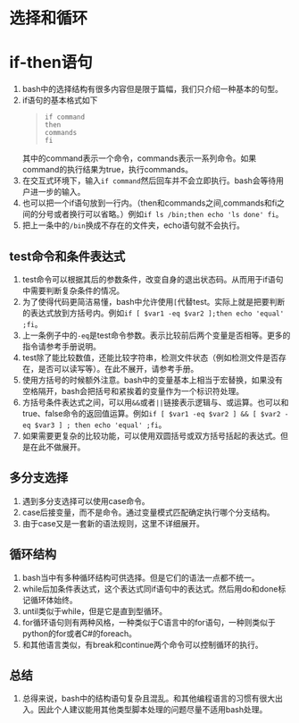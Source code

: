 # 选择和循环
# if-then语句
1. bash中的选择结构有很多内容但是限于篇幅，我们只介绍一种基本的句型。
2. if语句的基本格式如下
    >```
    >if command
    >then
    >commands
    >fi
    >```
    其中的command表示一个命令，commands表示一系列命令。如果command的执行结果为true，执行commands。
3. 在交互式环境下，输入`if command`然后回车并不会立即执行。bash会等待用户进一步的输入。
4. 也可以把一个if语句放到一行内。（then和commands之间,commands和fi之间的分号或者换行可以省略。）例如`if ls /bin;then echo 'ls done' fi`。
5. 把上一条中的`/bin`换成不存在的文件夹，echo语句就不会执行。
## test命令和条件表达式
1. test命令可以根据其后的参数条件，改变自身的退出状态码。从而用于if语句中需要判断复杂条件的情况。
2. 为了使得代码更简洁易懂，bash中允许使用`[`代替test。实际上就是把要判断的表达式放到方括号内。例如`if [ $var1 -eq $var2 ];then echo 'equal' ;fi`。
3. 上一条例子中的`-eq`是test命令参数。表示比较前后两个变量是否相等。更多的指令请参考手册说明。
4. test除了能比较数值，还能比较字符串，检测文件状态（例如检测文件是否存在，是否可以读写等）。在此不展开，请参考手册。
5. 使用方括号的时候额外注意。bash中的变量基本上相当于宏替换，如果没有空格隔开，bash会把括号和紧挨着的变量作为一个标识符处理。
6. 方括号条件表达式之间，可以用`&&`或者`||`链接表示逻辑与、或运算。也可以和true、false命令的返回值运算。例如`if [ $var1 -eq $var2 ] && [ $var2 -eq $var3 ] ; then echo 'equal' ;fi`。
7. 如果需要更复杂的比较功能，可以使用双圆括号或双方括号括起的表达式。但是在此不做展开。
## 多分支选择
1. 遇到多分支选择可以使用case命令。
2. case后接变量，而不是命令。通过变量模式匹配确定执行哪个分支结构。
3. 由于case又是一套新的语法规则，这里不详细展开。
## 循环结构
1. bash当中有多种循环结构可供选择。但是它们的语法一点都不统一。
2. while后加条件表达式，这个表达式同if语句中的表达式。然后用do和done标记循环体始终。
3. until类似于while，但是它是直到型循环。
4. for循环语句则有两种风格，一种类似于C语言中的for语句，一种则类似于python的for或者C#的foreach。
5. 和其他语言类似，有break和continue两个命令可以控制循环的执行。
## 总结
1. 总得来说，bash中的结构语句复杂且混乱。和其他编程语言的习惯有很大出入。因此个人建议能用其他类型脚本处理的问题尽量不适用bash处理。